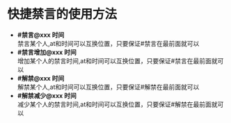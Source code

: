 # 快捷禁言的使用方法
<ul type="disc">
  <li><strong>#禁言@xxx 时间</strong></br> 禁言某个人,at和时间可以互换位置，只要保证#禁言在最前面就可以</li>
  <li><strong>#禁言增加@xxx 时间</strong></br>  增加某个人的禁言时间,at和时间可以互换位置，只要保证#禁言在最前面就可以</li>
  <li><strong>#解禁@xxx 时间</strong></br>  解禁某个人,at和时间可以互换位置，只要保证#解禁在最前面就可以</li>
  <li><strong>#解禁减少@xxx 时间</strong></br>  减少某个人的禁言时间,at和时间可以互换位置，只要保证#解禁在最前面就可以</li>
</ul>
